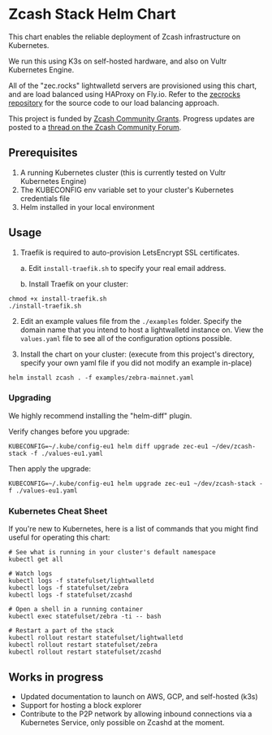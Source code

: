 # Zcash Stack Helm Chart

This chart enables the reliable deployment of Zcash infrastructure on Kubernetes.

We run this using K3s on self-hosted hardware, and also on Vultr Kubernetes Engine.

All of the "zec.rocks" lightwalletd servers are provisioned using this chart, and are load balanced using HAProxy on Fly.io. Refer to the [zecrocks repository](https://github.com/emersonian/zecrocks) for the source code to our load balancing approach.

This project is funded by [Zcash Community Grants](https://zcashcommunitygrants.org/). Progress updates are posted to a [thread on the Zcash Community Forum](https://forum.zcashcommunity.com/t/rfp-zcash-lightwalletd-infrastructure-development-and-maintenance/47080).

## Prerequisites

1. A running Kubernetes cluster (this is currently tested on Vultr Kubernetes Engine)
2. The KUBECONFIG env variable set to your cluster's Kubernetes credentials file
3. Helm installed in your local environment

## Usage

1. Traefik is required to auto-provision LetsEncrypt SSL certificates.

    a. Edit ```install-traefik.sh``` to specify your real email address.

    b. Install Traefik on your cluster:

```
chmod +x install-traefik.sh
./install-traefik.sh
```

2. Edit an example values file from the ```./examples``` folder. Specify the domain name that you intend to host a lightwalletd instance on. View the ```values.yaml``` file to see all of the configuration options possible.

3. Install the chart on your cluster: (execute from this project's directory, specify your own yaml file if you did not modify an example in-place)

```
helm install zcash . -f examples/zebra-mainnet.yaml
```

### Upgrading

We highly recommend installing the "helm-diff" plugin.

Verify changes before you upgrade:
```
KUBECONFIG=~/.kube/config-eu1 helm diff upgrade zec-eu1 ~/dev/zcash-stack -f ./values-eu1.yaml
```

Then apply the upgrade:
```
KUBECONFIG=~/.kube/config-eu1 helm upgrade zec-eu1 ~/dev/zcash-stack -f ./values-eu1.yaml
```

### Kubernetes Cheat Sheet

If you're new to Kubernetes, here is a list of commands that you might find useful for operating this chart:

```
# See what is running in your cluster's default namespace
kubectl get all

# Watch logs
kubectl logs -f statefulset/lightwalletd
kubectl logs -f statefulset/zebra
kubectl logs -f statefulset/zcashd

# Open a shell in a running container
kubectl exec statefulset/zebra -ti -- bash

# Restart a part of the stack
kubectl rollout restart statefulset/lightwalletd
kubectl rollout restart statefulset/zebra
kubectl rollout restart statefulset/zcashd
```

## Works in progress

- Updated documentation to launch on AWS, GCP, and self-hosted (k3s)
- Support for hosting a block explorer
- Contribute to the P2P network by allowing inbound connections via a Kubernetes Service, only possible on Zcashd at the moment.
